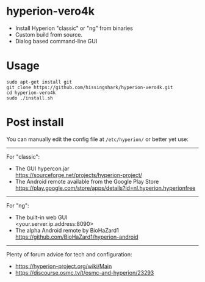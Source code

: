 # hyperion-vero4k
* Install Hyperion "classic" or "ng" from binaries
* Custom build from source.
* Dialog based command-line GUI

# Usage

```
sudo apt-get install git
git clone https://github.com/hissingshark/hyperion-vero4k.git
cd hyperion-vero4k
sudo ./install.sh
```

# Post install
You can manually edit the config file at `/etc/hyperion/` or better yet use:

---
For "classic":
* The GUI hypercon.jar  
https://sourceforge.net/projects/hyperion-project/
* The Android remote available from the Google Play Store  
https://play.google.com/store/apps/details?id=nl.hyperion.hyperionfree

---
For "ng":
* The built-in web GUI  
\<your.server.ip.address:8090\>
* The alpha Android remote by BioHaZard1  
https://github.com/BioHaZard1/hyperion-android

---
Plenty of forum advice for tech and configuration:
* https://hyperion-project.org/wiki/Main
* https://discourse.osmc.tv/t/osmc-and-hyperion/23293
